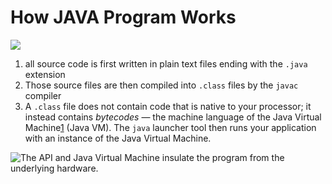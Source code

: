 # How JAVA Program Works

![](https://docs.oracle.com/javase/tutorial/figures/getStarted/getStarted-compiler.gif)

1. all source code is first written in plain text files ending with the `.java` extension
2. Those source files are then compiled into `.class` files by the `javac` compiler
3. A `.class` file does not contain code that is native to your processor; it instead contains _bytecodes_ — the machine language of the Java Virtual Machine[1](https://docs.oracle.com/javase/tutorial/getStarted/intro/definition.html#FOOT) (Java VM). The `java` launcher tool then runs your application with an instance of the Java Virtual Machine.

![The API and Java Virtual Machine insulate the program from the underlying hardware.](https://docs.oracle.com/javase/tutorial/figures/getStarted/getStarted-jvm.gif)

